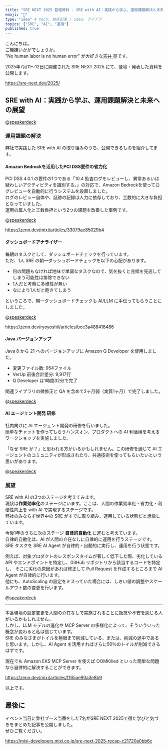 ```yaml
---
title: "SRE NEXT 2025 登壇資料 - SRE with AI：実践から学ぶ、運用課題解決と未来への展望"
emoji: "🤖"
type: "idea" # tech: 技術記事 / idea: アイデア
topics: ["SRE", "AI", "運用"]
published: true
---
```

こんにちは。  
ご機嫌いかがでしょうか。  
"No human labor is no human error" が大好きな[吉井 亮](https://twitter.com/YoshiiRyo1)です。  

2025年7月11〜12日に開催された SRE NEXT 2025 にて、登壇・発表した資料を公開します。  

https://sre-next.dev/2025/

## SRE with AI：実践から学ぶ、運用課題解決と未来への展望

@[speakerdeck](bc7ecf51e91044b8a041967639f96286)

### 運用課題の解決

弊社で実践した SRE with AI の取り組みのうち、公開できるものを紹介してます。


#### Amazon Bedrockを活用したPCI DSS要件の省力化

PCI DSS 4.0.1 の要件の1つである「10.4 監査ログをレビューし、異常あるいは疑わしいアクティビティを識別する。」の対応で、Amazon Bedrockを使ってログレビューを自動的に行うシステムを設置しました。  
ログのレビュー自体や、証跡の記録は人力に依存しており、工数的に大きな負担となっていました。  
運用の属人化と工数負担という2つの課題を改善した事例です。  

@[speakerdeck](bc7ecf51e91044b8a041967639f96286?slide=4)  

https://zenn.dev/mixi/articles/33079ae85029b4

#### ダッシュボードアナライザー

毎朝のタスクとして、ダッシュボードチェックを行っています。  
ただ、1人 SRE の朝一ダッシュボードチェックを以下の心配があります。  

- 何の問題もなければ地味で単調なタスクなので、気を抜くと兆候を見逃してしまう可能性は排除できない
- 1人だと考察に多様性が無い
- なにより1人だと飽きてしまう

というころで、朝一ダッシュボードチェックも AI/LLM に手伝ってもらうことにしました。

@[speakerdeck](bc7ecf51e91044b8a041967639f96286?slide=5)

https://zenn.dev/ryoyoshii/articles/bce3a488418486

#### Java バージョンアップ

Java 8 から 21 へのバージョンアップに Amazon Q Developer を使用しました。  

- 変更ファイル数: 954ファイル
- VerUp 前後合計差分: 9,917行
- Q Developer は1時間32分で完了

関連ライブラリの微修正と QA を含めて2ヶ月弱（実質1ヶ月）で完了しました。  

@[speakerdeck](bc7ecf51e91044b8a041967639f96286?slide=6)

#### AI エージェント開発 研修

社内向けに AI エージェント開発の研修を行いました。  
簡単なチャットを作ってもらうハンズオン、プロダクトへの AI 利活用を考えるワークショップを実施しました。  

「なぜ SRE が？」と思われる方がいるかもしれません。この研修を通じて AI エージェントのコミュニティが形成されたり、共通技術を使ってもらいたいという思いがあります。  

@[speakerdeck](bc7ecf51e91044b8a041967639f96286?slide=7)

### 展望

SRE with AI の3つのステージを考えてみます。  
現状は**作業効率化**のステージにいます。ここは、人間の作業効率化・省力化・利便性向上を with AI で実現するステージです。  
弊社のみならず世界中の SRE がすでに取り組み、運用している状態だと想像しています。  

今後1年のうちに次のステージ **自律的自動化** に進むと考えています。  
自律的自動化は、AI が人間の介在なしに自律的に運用を行うステージです。  
SRE タスクを SRE AI Agent が自律的・自動的に実行し、運用を行う状態です。  

例えば、対象プロダクトのレスポンスタイムが著しく低下した際、劣化している API やエンドポイントを特定し、GitHub リポジトリから該当するコードを特定し、
そこに劣化の原因があれば修正して Pull Request を作成するところまで AI Agent が自律的に行います。  
他にも、AutoScaling の設定をミスっていた場合には、しきい値の調整やスケールアウト数の変更を行います。  

@[speakerdeck](bc7ecf51e91044b8a041967639f96286?slide=9)

----

本番環境の設定変更を人間の介在なしで実施されることに抵抗や不安を感じる人がいるかもしれません。  
しかし、LLM モデルの進化や MCP Server の多様化によって、そういういった概念が変わると私は信じています。  
SRE のみなさまがトイルを極限まで削減している、または、削減の途中であると思います。しかし、AI Agent を活用すればさらに50％のトイルが削減できるはずです。  

現在でも Amazon EKS MCP Server を使えば OOMKilled といった簡単な問題なら自律的に解決することができます。  

https://zenn.dev/mixi/articles/f165ae90a3e8b9


以上です。  

## 最後に

イベント当日に弊社ブース当番をした7名がSRE NEXT 2025で得た学びと気づきをまとめた記事を公開しました。  
ぜひご覧ください。

https://mixi-developers.mixi.co.jp/sre-next-2025-recap-c21720a0bb6c
